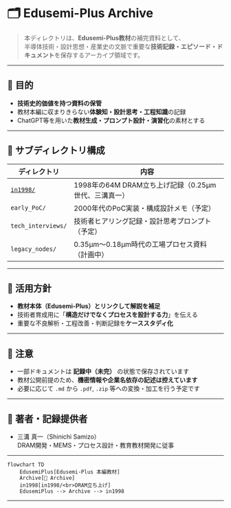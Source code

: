 # 🗂️ Edusemi-Plus Archive

> 本ディレクトリは、**Edusemi-Plus教材**の補完資料として、  
> 半導体技術・設計思想・産業史の文脈で重要な**技術記録・エピソード・ドキュメント**を保存するアーカイブ領域です。

---

## 📘 目的

- **技術史的価値を持つ資料の保管**
- 教材本編に収まりきらない**体験知・設計思考・工程知識**の記録
- ChatGPT等を用いた**教材生成・プロンプト設計・演習化**の素材とする

---

## 📂 サブディレクトリ構成

| ディレクトリ | 内容 |
|--------------|------|
| [`in1998/`](./in1998/) | 1998年の64M DRAM立ち上げ記録（0.25μm世代、三溝真一） |
| `early_PoC/` | 2000年代のPoC実装・構成設計メモ（予定） |
| `tech_interviews/` | 技術者ヒアリング記録・設計思考プロンプト（予定） |
| `legacy_nodes/` | 0.35μm〜0.18μm時代の工場プロセス資料（計画中） |

---

## 🧭 活用方針

- **教材本体（Edusemi-Plus）とリンクして解説を補足**
- 技術者育成用に「**構造だけでなくプロセスを設計する力**」を伝える
- 重要な不良解析・工程改善・判断記録を**ケーススタディ化**

---

## 📌 注意

- 一部ドキュメントは **記録中（未完）** の状態で保存されています
- 教材公開前提のため、**機密情報や企業名依存の記述は控えています**
- 必要に応じて `.md` から `.pdf`, `.zip` 等への変換・加工を行う予定です

---

## 👤 著者・記録提供者

- 三溝 真一（Shinichi Samizo）  
  DRAM開発・MEMS・プロセス設計・教育教材開発に従事

---

```mermaid
flowchart TD
    EdusemiPlus[Edusemi-Plus 本編教材]
    Archive[📂 Archive]
    in1998[in1998/<br>DRAM立ち上げ]
    EdusemiPlus --> Archive --> in1998
```

---
